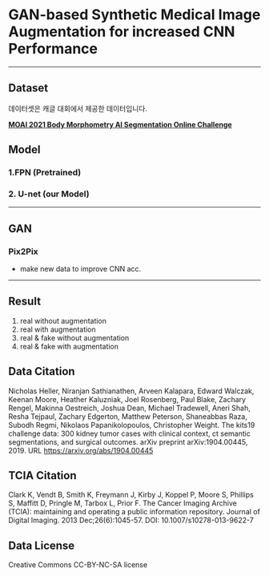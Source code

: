 # GAN-based Synthetic Medical Image Augmentation for increased CNN Performance

-----

## Dataset

데이터셋은 캐글 대회에서 제공한 데이터입니다. 

[**MOAI 2021 Body Morphometry AI Segmentation Online Challenge**](https://www.kaggle.com/c/body-morphometry-kidney-and-tumor/data)




## Model

### 1.FPN (Pretrained)


### 2. U-net (our Model)

------

## GAN

### Pix2Pix
- make new data to improve CNN acc.


------

## Result

1. real without augmentation
2. real with augmentation
3. real & fake without augmentation
4. real & fake with augmentation



## Data Citation

Nicholas Heller, Niranjan Sathianathen, Arveen Kalapara, Edward Walczak, Keenan Moore, Heather Kaluzniak, Joel Rosenberg, Paul Blake, Zachary Rengel, Makinna Oestreich, Joshua Dean, Michael Tradewell, Aneri Shah, Resha Tejpaul, Zachary Edgerton, Matthew Peterson, Shaneabbas Raza, Subodh Regmi, Nikolaos Papanikolopoulos, Christopher Weight. The kits19 challenge data: 300 kidney tumor cases with clinical context, ct semantic segmentations, and surgical outcomes. arXiv preprint arXiv:1904.00445, 2019. URL https://arxiv.org/abs/1904.00445

## TCIA Citation
Clark K, Vendt B, Smith K, Freymann J, Kirby J, Koppel P, Moore S, Phillips S, Maffitt D, Pringle M, Tarbox L, Prior F. The Cancer Imaging Archive (TCIA): maintaining and operating a public information repository. Journal of Digital Imaging. 2013 Dec;26(6):1045-57. DOI: 10.1007/s10278-013-9622-7

## Data License 

Creative Commons CC-BY-NC-SA license
